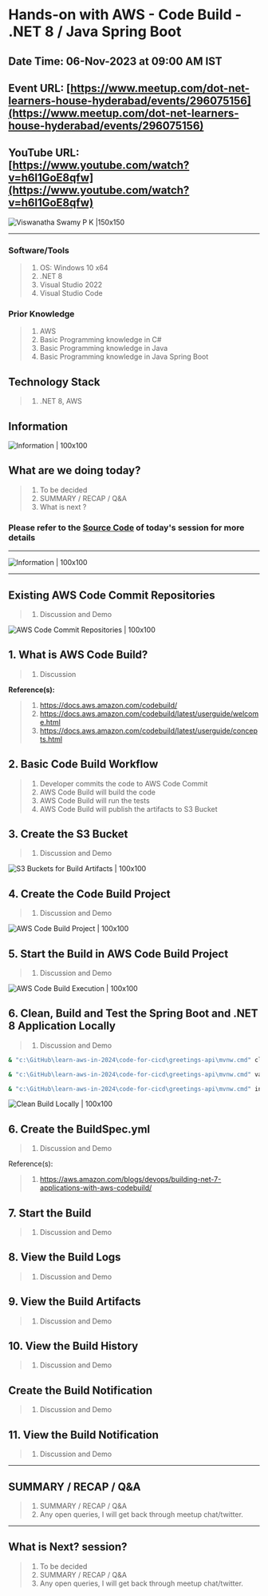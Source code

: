 # Hands-on with AWS - Code Build - .NET 8 / Java Spring Boot

## Date Time: 06-Nov-2023 at 09:00 AM IST

## Event URL: [https://www.meetup.com/dot-net-learners-house-hyderabad/events/296075156](https://www.meetup.com/dot-net-learners-house-hyderabad/events/296075156)

## YouTube URL: [https://www.youtube.com/watch?v=h6l1GoE8qfw](https://www.youtube.com/watch?v=h6l1GoE8qfw)

![Viswanatha Swamy P K |150x150](./Documentation/Images/ViswanathaSwamyPK.PNG)

---

### Software/Tools

> 1. OS: Windows 10 x64
> 1. .NET 8
> 1. Visual Studio 2022
> 1. Visual Studio Code

### Prior Knowledge

> 1. AWS
> 1. Basic Programming knowledge in C#
> 1. Basic Programming knowledge in Java
> 1. Basic Programming knowledge in Java Spring Boot

## Technology Stack

> 1. .NET 8, AWS

## Information

![Information | 100x100](./Documentation/Images/Information.PNG)

## What are we doing today?

> 1. To be decided
> 1. SUMMARY / RECAP / Q&A
> 1. What is next ?

### Please refer to the [**Source Code**](https://github.com/vishipayyallore/learn-aws-in-2024) of today's session for more details

---

![Information | 100x100](./Documentation/Images/SeatBelt.PNG)

---

## Existing AWS Code Commit Repositories

> 1. Discussion and Demo

![AWS Code Commit Repositories | 100x100](./Documentation/Images/AWS_Code_Commit_Repos.PNG)

## 1. What is AWS Code Build?

> 1. Discussion

**Reference(s):**

> 1. <https://docs.aws.amazon.com/codebuild/>
> 1. <https://docs.aws.amazon.com/codebuild/latest/userguide/welcome.html>
> 1. <https://docs.aws.amazon.com/codebuild/latest/userguide/concepts.html>

## 2. Basic Code Build Workflow

> 1. Developer commits the code to AWS Code Commit
> 1. AWS Code Build will build the code
> 1. AWS Code Build will run the tests
> 1. AWS Code Build will publish the artifacts to S3 Bucket

## 3. Create the S3 Bucket

> 1. Discussion and Demo

![S3 Buckets for Build Artifacts | 100x100](./Documentation/Images/S3_Buckets_build_artifacts.PNG)

## 4. Create the Code Build Project

> 1. Discussion and Demo

![AWS Code Build Project | 100x100](./Documentation/Images/AWS_CodeBuildProject.PNG)

## 5. Start the Build in AWS Code Build Project

> 1. Discussion and Demo

![AWS Code Build Execution | 100x100](./Documentation/Images/AWS_CodeBuild_Execution_1.PNG)

## 6. Clean, Build and Test the Spring Boot and .NET 8 Application Locally

> 1. Discussion and Demo

```bash
& "c:\GitHub\learn-aws-in-2024\code-for-cicd\greetings-api\mvnw.cmd" clean -f "c:\GitHub\learn-aws-in-2024\code-for-cicd\greetings-api\pom.xml"

& "c:\GitHub\learn-aws-in-2024\code-for-cicd\greetings-api\mvnw.cmd" validate -f "c:\GitHub\learn-aws-in-2024\code-for-cicd\greetings-api\pom.xml"

& "c:\GitHub\learn-aws-in-2024\code-for-cicd\greetings-api\mvnw.cmd" install -f "c:\GitHub\learn-aws-in-2024\code-for-cicd\greetings-api\pom.xml"
```

![Clean Build Locally | 100x100](./Documentation/Images/Clean_Build_Locally.PNG)

## 6. Create the BuildSpec.yml

> 1. Discussion and Demo

Reference(s):

> 1. <https://aws.amazon.com/blogs/devops/building-net-7-applications-with-aws-codebuild/>

## 7. Start the Build

> 1. Discussion and Demo

## 8. View the Build Logs

> 1. Discussion and Demo

## 9. View the Build Artifacts

> 1. Discussion and Demo

## 10. View the Build History

> 1. Discussion and Demo

## Create the Build Notification

> 1. Discussion and Demo

## 11. View the Build Notification

> 1. Discussion and Demo

---

## SUMMARY / RECAP / Q&A

> 1. SUMMARY / RECAP / Q&A
> 2. Any open queries, I will get back through meetup chat/twitter.

---

## What is Next? session?

> 1. To be decided
> 1. SUMMARY / RECAP / Q&A
> 1. Any open queries, I will get back through meetup chat/twitter.
